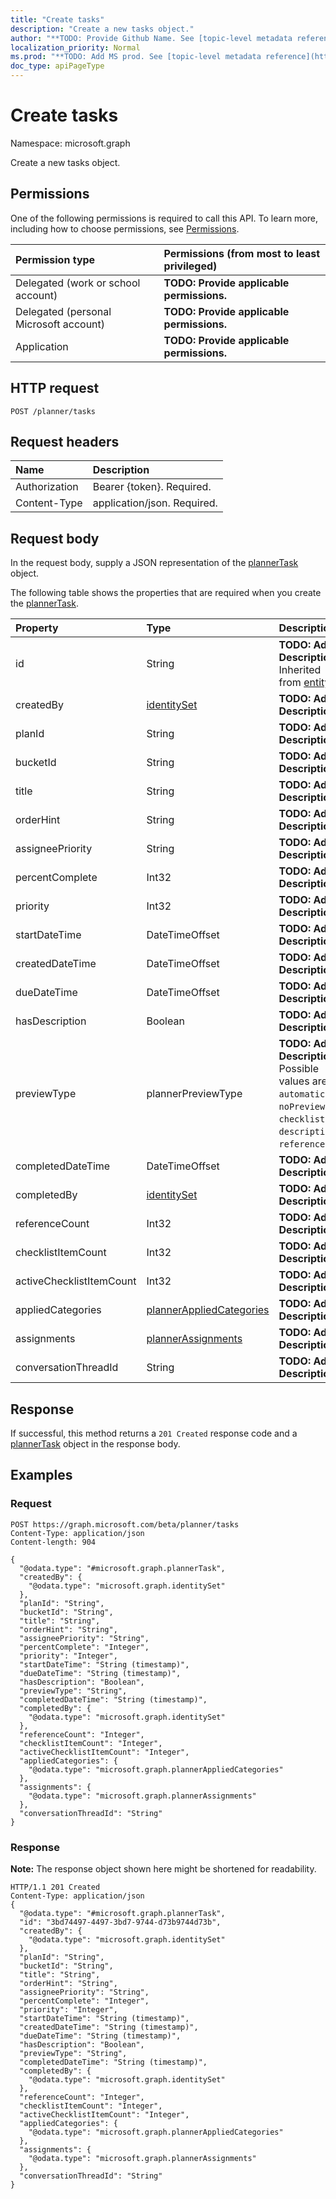 ```yaml
---
title: "Create tasks"
description: "Create a new tasks object."
author: "**TODO: Provide Github Name. See [topic-level metadata reference](https://msgo.azurewebsites.net/add/document/guidelines/metadata.html#topic-level-metadata)**"
localization_priority: Normal
ms.prod: "**TODO: Add MS prod. See [topic-level metadata reference](https://msgo.azurewebsites.net/add/document/guidelines/metadata.html#topic-level-metadata)**"
doc_type: apiPageType
---
```


# Create tasks

Namespace: microsoft.graph

Create a new tasks object.

## Permissions
One of the following permissions is required to call this API. To learn more, including how to choose permissions, see [Permissions](/concepts/permissions-reference.md).

|Permission type|Permissions (from most to least privileged)|
|:---|:---|
|Delegated (work or school account)|**TODO: Provide applicable permissions.**|
|Delegated (personal Microsoft account)|**TODO: Provide applicable permissions.**|
|Application|**TODO: Provide applicable permissions.**|

## HTTP request

<!-- {
  "blockType": "ignored"
}
-->
``` http
POST /planner/tasks
```

## Request headers
|Name|Description|
|:---|:---|
|Authorization|Bearer {token}. Required.|
|Content-Type|application/json. Required.|

## Request body
In the request body, supply a JSON representation of the [plannerTask](../resources/plannertask.md) object.

The following table shows the properties that are required when you create the [plannerTask](../resources/plannertask.md).

|Property|Type|Description|
|:---|:---|:---|
|id|String|**TODO: Add Description** Inherited from [entity](../resources/entity.md)|
|createdBy|[identitySet](../resources/identityset.md)|**TODO: Add Description**|
|planId|String|**TODO: Add Description**|
|bucketId|String|**TODO: Add Description**|
|title|String|**TODO: Add Description**|
|orderHint|String|**TODO: Add Description**|
|assigneePriority|String|**TODO: Add Description**|
|percentComplete|Int32|**TODO: Add Description**|
|priority|Int32|**TODO: Add Description**|
|startDateTime|DateTimeOffset|**TODO: Add Description**|
|createdDateTime|DateTimeOffset|**TODO: Add Description**|
|dueDateTime|DateTimeOffset|**TODO: Add Description**|
|hasDescription|Boolean|**TODO: Add Description**|
|previewType|plannerPreviewType|**TODO: Add Description**. Possible values are: `automatic`, `noPreview`, `checklist`, `description`, `reference`.|
|completedDateTime|DateTimeOffset|**TODO: Add Description**|
|completedBy|[identitySet](../resources/identityset.md)|**TODO: Add Description**|
|referenceCount|Int32|**TODO: Add Description**|
|checklistItemCount|Int32|**TODO: Add Description**|
|activeChecklistItemCount|Int32|**TODO: Add Description**|
|appliedCategories|[plannerAppliedCategories](../resources/plannerappliedcategories.md)|**TODO: Add Description**|
|assignments|[plannerAssignments](../resources/plannerassignments.md)|**TODO: Add Description**|
|conversationThreadId|String|**TODO: Add Description**|



## Response

If successful, this method returns a `201 Created` response code and a [plannerTask](../resources/plannertask.md) object in the response body.

## Examples

### Request
<!-- {
  "blockType": "request",
  "name": "create_plannertask_from_"
}
-->
``` http
POST https://graph.microsoft.com/beta/planner/tasks
Content-Type: application/json
Content-length: 904

{
  "@odata.type": "#microsoft.graph.plannerTask",
  "createdBy": {
    "@odata.type": "microsoft.graph.identitySet"
  },
  "planId": "String",
  "bucketId": "String",
  "title": "String",
  "orderHint": "String",
  "assigneePriority": "String",
  "percentComplete": "Integer",
  "priority": "Integer",
  "startDateTime": "String (timestamp)",
  "dueDateTime": "String (timestamp)",
  "hasDescription": "Boolean",
  "previewType": "String",
  "completedDateTime": "String (timestamp)",
  "completedBy": {
    "@odata.type": "microsoft.graph.identitySet"
  },
  "referenceCount": "Integer",
  "checklistItemCount": "Integer",
  "activeChecklistItemCount": "Integer",
  "appliedCategories": {
    "@odata.type": "microsoft.graph.plannerAppliedCategories"
  },
  "assignments": {
    "@odata.type": "microsoft.graph.plannerAssignments"
  },
  "conversationThreadId": "String"
}
```

### Response
**Note:** The response object shown here might be shortened for readability.
<!-- {
  "blockType": "response",
  "truncated": true,
  "@odata.type": "microsoft.graph.plannertask"
}
-->
``` http
HTTP/1.1 201 Created
Content-Type: application/json
{
  "@odata.type": "#microsoft.graph.plannerTask",
  "id": "3bd74497-4497-3bd7-9744-d73b9744d73b",
  "createdBy": {
    "@odata.type": "microsoft.graph.identitySet"
  },
  "planId": "String",
  "bucketId": "String",
  "title": "String",
  "orderHint": "String",
  "assigneePriority": "String",
  "percentComplete": "Integer",
  "priority": "Integer",
  "startDateTime": "String (timestamp)",
  "createdDateTime": "String (timestamp)",
  "dueDateTime": "String (timestamp)",
  "hasDescription": "Boolean",
  "previewType": "String",
  "completedDateTime": "String (timestamp)",
  "completedBy": {
    "@odata.type": "microsoft.graph.identitySet"
  },
  "referenceCount": "Integer",
  "checklistItemCount": "Integer",
  "activeChecklistItemCount": "Integer",
  "appliedCategories": {
    "@odata.type": "microsoft.graph.plannerAppliedCategories"
  },
  "assignments": {
    "@odata.type": "microsoft.graph.plannerAssignments"
  },
  "conversationThreadId": "String"
}
```

